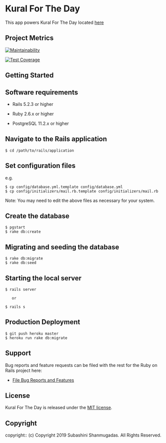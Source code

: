 # Kural For The Day

<Project Description>

This app powers Kural For The Day located [here](https://kural-for-the-day.herokuapp.com)

## Project Metrics

[![Maintainability](https://api.codeclimate.com/v1/badges/914cd42746fc927d1ea8/maintainability)](https://codeclimate.com/github/conradwt/kural-for-the-day/maintainability)

[![Test Coverage](https://api.codeclimate.com/v1/badges/914cd42746fc927d1ea8/test_coverage)](https://codeclimate.com/github/conradwt/kural-for-the-day/test_coverage)

## Getting Started

## Software requirements

- Rails 5.2.3 or higher

- Ruby 2.6.x or higher

- PostgreSQL 11.2.x or higher

## Navigate to the Rails application

```
$ cd /path/to/rails/application
```

## Set configuration files

e.g.

```
$ cp config/database.yml.template config/database.yml
$ cp config/initializers/mail.rb.template config/initializers/mail.rb
```

Note: You may need to edit the above files as necessary for your system.

## Create the database

```
$ pgstart
$ rake db:create
```

## Migrating and seeding the database

```
$ rake db:migrate
$ rake db:seed
```

## Starting the local server

```
$ rails server

   or

$ rails s
```

## Production Deployment

```
$ git push heroku master
$ heroku run rake db:migrate
```

## Support

Bug reports and feature requests can be filed with the rest for the Ruby on Rails project here:

- [File Bug Reports and Features](https://github.com/conradwt/kural-for-the-day/issues)

## License

Kural For The Day is released under the [MIT license](https://mit-license.org).

## Copyright

copyright:: (c) Copyright 2019 Subashini Shanmugadas. All Rights Reserved.
